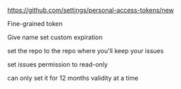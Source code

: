 https://github.com/settings/personal-access-tokens/new

Fine-grained token

Give name
set custom expiration

set the repo to the repo where you'll keep your issues

set issues permission to read-only

can only set it for 12 months validity at a time


